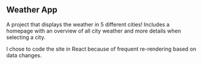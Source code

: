 ## Weather App

A project that displays the weather in 5 different cities! Includes a homepage with an overview of all city weather and more details when selecting a city. 

I chose to code the site in React because of frequent re-rendering based on data changes.
